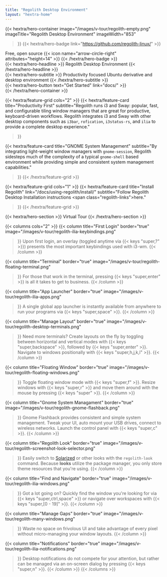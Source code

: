 ```yaml
---
title: "Regolith Desktop Environment"
layout: "hextra-home"
---
```


{{< hextra/hero-container
  image="/images/v-tour/regolith-empty.png"
  imageTitle="Regolith Desktop Environment"
  imageWidth="853"
>}}
{{< hextra/hero-badge link="https://github.com/regolith-linux/" >}}
  <div class="hx-w-2 hx-h-2 hx-rounded-full hx-bg-primary-400"></div>
  <span>Free, open source</span>
  {{< icon name="arrow-circle-right" attributes="height=14" >}}
{{< /hextra/hero-badge >}}

<div class="hx-mt-6 hx-mb-6">
{{< hextra/hero-headline >}}
  Regolith Desktop Environment
{{< /hextra/hero-headline >}}
</div>

<div class="hx-mt-6 hx-mb-6"">
{{< hextra/hero-subtitle >}}
  Productivity focused Ubuntu derivative and desktop environment
{{< /hextra/hero-subtitle >}}
</div>

<div class="hx-mt-6 hx-mb-6"">
{{< hextra/hero-button text="Get Started" link="docs/" >}}
</div>
{{< /hextra/hero-container >}}

<div class="hx-mt-6"></div>
<div class="hx-mt-6"></div>
<div class="hx-mt-6"></div>

{{< hextra/feature-grid cols="2" >}}
  {{< hextra/feature-card
    title="Productivity First"
    subtitle="Regolith runs i3 and Sway: popular, fast, and configurable tiling window managers that are great for productive, keyboard-driven workflows. Regolith integrates i3 and Sway with other desktop components such as `i3bar`, `rofication`, `i3status-rs`, and `ilia` to provide a complete desktop experience."
  >}}

  {{< hextra/feature-card
    title="GNOME System Management"
    subtitle="By integrating light-weight window managers with `gnome-session`, Regolith sidesteps much of the complexity of a typical `gnome-shell` based environment while providing simple and consistent system management capabilities."
  >}}
{{< /hextra/feature-grid >}}

<div class="hx-mt-6"></div>

{{< hextra/feature-grid cols="1" >}}
  {{< hextra/feature-card
    title="Install Regolith"
    link="/docs/using-regolith/install/"
    subtitle="Follow Regolith Desktop Installation instructions <span class=\"regolith-links\">here</span>."
  >}}
{{< /hextra/feature-grid >}}

<div class="hx-mt-6 hx-mb-6"></div>
<div class="hx-mt-6 hx-mb-6"></div>
{{< hextra/hero-section >}}
  Virtual Tour
{{< /hextra/hero-section >}}

{{< columns cols="2" >}}
  {{< column
      title="First Login"
      border="true"
      image="/images/v-tour/regolith-ilia-keybindings.png"
  >}}
    Upon first login, an overlay (toggled anytime via {{< keys "super,?" >}})
    presents the most important keybindings used with i3-wm.
  {{< /column >}}

  {{< column
      title="Terminal"
      border="true"
      image="/images/v-tour/regolith-floating-terminal.png"
  >}}
    For those that work in the terminal, pressing {{< keys "super,enter" >}}
    is all it takes to get to business.
  {{< /column >}}

  {{< column
      title="App Launcher"
      border="true"
      image="/images/v-tour/regolith-ilia-apps.png"
  >}}
    A single global app launcher is instantly available from anywhere to run
    your programs via {{< keys "super,space" >}}.
  {{< /column >}}

  {{< column
      title="Manage Layout"
      border="true"
      image="/images/v-tour/regolith-desktop-terminals.png"
  >}}
    Need more terminals? Create layouts on the fly by toggling between horizontal
    and vertical modes with {{< keys "super,backspace" >}}, followed by
    {{< keys "super,enter" >}}. Navigate to windows positionally with
    {{< keys "super,h,j,k,l" >}}.
  {{< /column >}}

  {{< column
    title="Floating Window"
    border="true"
    image="/images/v-tour/regolith-floating-windows.png"
  >}}
    Toggle floating window mode with {{< keys "super,f" >}}. Resize windows with
    {{< keys "super,r" >}} and move them around with the mouse by pressing
    {{< keys "super" >}}.
  {{< /column >}}

  {{< column
      title="Gnome System Managament"
      border="true"
      image="/images/v-tour/regolith-gnome-flashback.png"
  >}}
    Gnome Flashback provides consistent and simple system management. Tweak your
    UI, auto mount your USB drives, connect to wireless networks. Launch the
    control panel with {{< keys "super,c" >}}.
  {{< /column >}}

  {{< column
      title="Regolith Look"
      border="true"
      image="/images/v-tour/regolith-screenshot-look-selector.png"
  >}}
    Easily switch to <a href="https://ethanschoonover.com/solarized" class="regolith-links">Solarized</a>
    or other looks with the <code>regolith-look</code> command. Because **looks**
    utilize the package manager, you only store theme resources that you're using.
  {{< /column >}}

  {{< column
      title="Find and Navigate"
      border="true"
      image="/images/v-tour/regolith-ilia-windows.png"
  >}}
    Got a lot going on? Quickly find the window you're looking for via
    {{< keys "super,ctrl,space" >}} or navigate over workspaces with
    {{< keys "super,[0 - 19]" >}}.
  {{< /column >}}

  {{< column
      title="Manage Gaps"
      border="true"
      image="/images/v-tour/regolith-many-windows.png"
  >}}
    Waste no space on frivolous UI and take advantage of every pixel without
    micro-managing your window layouts.
  {{< /column >}}

  {{< column
      title="Notifications"
      border="true"
      image="/images/v-tour/regolith-ilia-notifications.png"
  >}}
    Desktop notifications do not compete for your attention, but rather can be
    managed via an on-screen dialog by pressing {{< keys "super,n" >}}.
  {{< /column >}}
{{< /columns >}}

